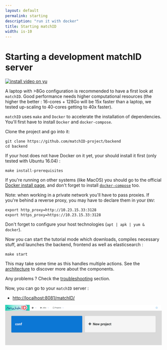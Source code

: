 ```yaml
---
layout: default
permalink: starting
description: "run it with docker"
title: Starting matchID
width: is-10
---
```


# Starting a development matchID server

[![install video on yu](https://img.youtube.com/vi/Sus23GbLT5I/0.jpg)](https://www.youtube.com/watch?v=Sus23GbLT5I)

A laptop with >8Go configuration is recommended to have a first look at `matchID`. Good performance needs higher computational resources (the higher the better : 16-cores + 128Go will be 15x faster than a laptop, we tested up-scaling to 40-cores getting to 40x faster).

`matchID` uses `make` and `Docker` to accelerate the installation of dependencies. You'll first have to install `Docker` and `docker-compose`.

Clone the project and go into it: 

```
git clone https://github.com/matchID-project/backend
cd backend
```

If your host does not have Docker on it yet, your should install it first (only tested with Ubuntu 16.04) :

```
make install-prerequisites
```

If you're running on other systems (like MacOS) you should go to the official [Docker install page](https://docs.docker.com/install/), and don't forget to install [`docker-compose`](https://docs.docker.com/compose/install/) too. 

Note: when working in a private network you'll have to pass proxies. If you're behind a reverse proxy, you may have to declare them in your `ENV`:  

```
export http_proxy=http://10.23.15.33:3128
export https_proxy=https://10.23.15.33:3128
```

Don't forget to configure your host technologies (`apt | apk | yum & docker`). 

Now you can start the tutorial mode which downloads, compiles necessary stuff, and launches the backend, frontend as well as elasticsearch :

```
make start
```

This may take some time as this handles multiple actions. See the [architecture](automation) to discover more about the components.

Any problems ? Check the [troubleshooting](automation#troubleshooting) section.

Now, you can go to your `matchID` server : 

- [http://localhost:8081/matchID/](http://localhost:8081/matchID/)

<img src="assets/images/frontend-start.png" alt="matchID projects view">

